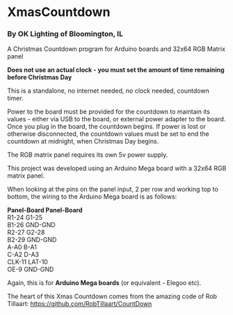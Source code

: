 # XmasCountdown

### By OK Lighting of Bloomington, IL

A Christmas Countdown program for Arduino boards and 32x64 RGB Matrix panel 

**Does not use an actual clock - you must set the amount of time remaining before Christmas Day**  

This is a standalone, no internet needed, no clock needed, countdown timer.  

Power to the board must be provided for the countdown to maintain its values - either via USB to the board, or external power adapter to the board.  Once you plug in the board, the countdown begins.  If power is lost or otherwise disconnected, the countdown values must be set to end the countdown at midnight, when Christmas Day begins.

The RGB matrix panel requires its own 5v power supply.  

This project was developed using an Arduino Mega board with a 32x64 RGB matrix panel.

When looking at the pins on the panel input, 2 per row and working top to bottom, the wiring to the Arduino Mega board is as follows:  

**Panel-Board Panel-Board**   
R1-24   G1-25  
B1-26   GND-GND  
R2-27   G2-28  
B2-29   GND-GND  
A-A0    B-A1  
C-A2    D-A3  
CLK-11  LAT-10  
OE-9    GND-GND  

Again, this is for **Arduino Mega boards** (or equivalent - Elegoo etc).  

The heart of this Xmas Countdown comes from the amazing code of Rob Tillaart:  https://github.com/RobTillaart/CountDown
